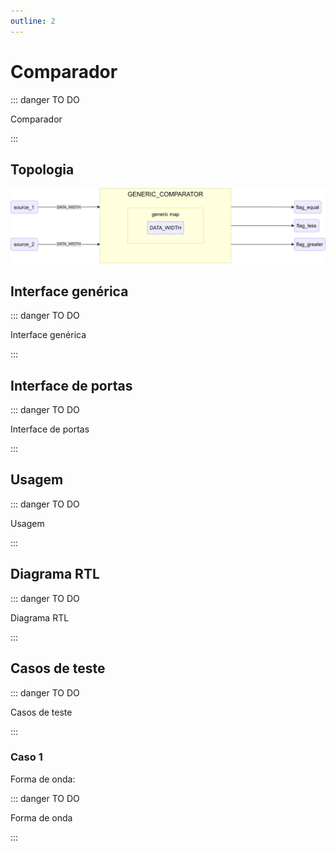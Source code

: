 ```yaml
---
outline: 2
---
```


# Comparador

::: danger TO DO

Comparador

:::

## Topologia

![alt text](/public/images/reference/report_components/generic_comparator.drawio.svg)

## Interface genérica

::: danger TO DO

Interface genérica

:::

## Interface de portas

::: danger TO DO

Interface de portas

:::

## Usagem

::: danger TO DO

Usagem

:::

## Diagrama RTL

<pan-container>

::: danger TO DO

Diagrama RTL

:::

</pan-container>

## Casos de teste

::: danger TO DO

Casos de teste

:::

### Caso 1 <Badge type="info" text="tb_GENERIC_COMPARATOR_case_1" />

<pan-container>
Forma de onda:

::: danger TO DO

Forma de onda

:::
</pan-container>
